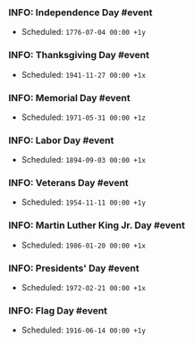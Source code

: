 ### INFO: Independence Day #event
- Scheduled: `1776-07-04 00:00 +1y`

### INFO: Thanksgiving Day #event
- Scheduled: `1941-11-27 00:00 +1x`

### INFO: Memorial Day #event
- Scheduled: `1971-05-31 00:00 +1z`

### INFO: Labor Day #event
- Scheduled: `1894-09-03 00:00 +1x`

### INFO: Veterans Day #event
- Scheduled: `1954-11-11 00:00 +1y`

### INFO: Martin Luther King Jr. Day #event
- Scheduled: `1986-01-20 00:00 +1x`

### INFO: Presidents' Day #event
- Scheduled: `1972-02-21 00:00 +1x`

### INFO: Flag Day #event
- Scheduled: `1916-06-14 00:00 +1y`
